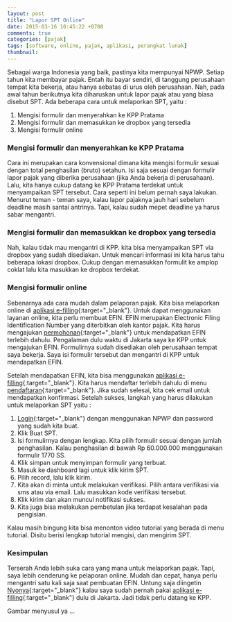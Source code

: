 ```yaml
---
layout: post
title: "Lapor SPT Online"
date: 2015-03-16 10:45:22 +0700
comments: true
categories: [pajak]
tags: [software, online, pajak, aplikasi, perangkat lunak]
thumbnail:
---
```


Sebagai warga Indonesia yang baik, pastinya kita mempunyai NPWP. Setiap tahun kita membayar pajak. Entah itu bayar sendiri, di tanggung perusahaan tempat kita bekerja, atau hanya sebatas di urus oleh perusahaan. Nah, pada awal tahun berikutnya kita diharuskan untuk lapor pajak atau yang biasa disebut SPT. Ada beberapa cara untuk melaporkan SPT, yaitu :

1. Mengisi formulir dan menyerahkan ke KPP Pratama
2. Mengisi formulir dan memasukkan ke dropbox yang tersedia
3. Mengisi formulir online

### Mengisi formulir dan menyerahkan ke KPP Pratama
Cara ini merupakan cara konvensional dimana kita mengisi formulir sesuai dengan total penghasilan (bruto) setahun. Isi saja sesuai dengan formulir lapor pajak yang diberika perusahaan (jika Anda bekerja di perusahaan). Lalu, kita hanya cukup datang ke KPP Pratama terdekat untuk menyampaikan SPT tersebut. Cara seperti ini belum pernah saya lakukan. Menurut teman - teman saya, kalau lapor pajaknya jauh hari sebelum deadline masih santai antrinya. Tapi, kalau sudah mepet deadline ya harus sabar mengantri.

### Mengisi formulir dan memasukkan ke dropbox yang tersedia
Nah, kalau tidak mau mengantri di KPP. kita bisa menyampaikan SPT via dropbox yang sudah disediakan. Untuk mencari informasi ini kita harus tahu beberapa lokasi dropbox. Cukup dengan memasukkan formulit ke amplop coklat lalu kita masukkan ke dropbox terdekat.

### Mengisi formulir online
Sebenarnya ada cara mudah dalam pelaporan pajak. Kita bisa melaporkan online di [aplikasi e-filling][aplikasi]{:target="_blank"}. Untuk dapat menggunakan layanan online, kita perlu membuat EFIN. EFIN merupakan Electronic Filing Identification Number yang diterbitkan oleh kantor pajak. Kita harus mengajukan [permohonan][permohonan]{:target="_blank"} untuk mendapatkan EFIN terlebih dahulu. Pengalaman dulu waktu di Jakarta saya ke KPP untuk mengajukan EFIN. Formulirnya sudah disediakan oleh perusahaan tempat saya bekerja. Saya isi formulir tersebut dan mengantri di KPP untuk mendapatkan EFIN.

Setelah mendapatkan EFIN, kita bisa menggunakan [aplikasi e-filling][aplikasi]{:target="_blank"}. Kita harus mendaftar terlebih dahulu di menu [pendaftaran][pendaftaran]{:target="_blank"}. Jika sudah selesai, kita cek email untuk mendapatkan konfirmasi. Setelah sukses, langkah yang harus dilakukan untuk melaporkan SPT yaitu :

1. [Login][aplikasi]{:target="_blank"} dengan menggunakan NPWP dan password yang sudah kita buat.
2. Klik Buat SPT.
3. Isi formulirnya dengan lengkap. Kita pilih formulir sesuai dengan jumlah penghasilan. Kalau penghasilan di bawah Rp 60.000.000 menggunakan formulir 1770 SS.
4. Klik simpan untuk menyimpan formulir yang terbuat.
5. Masuk ke dashboard lagi untuk klik kirim SPT.
6. Pilih record, lalu klik kirim.
7. Kita akan di minta untuk melakukan verifikasi. Pilih antara verifikasi via sms atau via email. Lalu masukkan kode verifikasi tersebut.
8. Klik kirim dan akan muncul notifikasi sukses.
9. Kita juga bisa melakukan pembetulan jika terdapat kesalahan pada pengisian.

Kalau masih bingung kita bisa menonton video tutorial yang berada di menu tutorial. Disitu berisi lengkap tutorial mengisi, dan mengirim SPT.

### Kesimpulan
Terserah Anda lebih suka cara yang mana untuk melaporkan pajak. Tapi, saya lebih cenderung ke pelaporan online. Mudah dan cepat, hanya perlu mengantri satu kali saja saat pembuatan EFIN. Untung saja diingetin [Nyonya][nyonya]{:target="_blank"} kalau saya sudah pernah pakai [aplikasi e-filling][aplikasi]{:target="_blank"} dulu di Jakarta. Jadi tidak perlu datang ke KPP.

Gambar menyusul ya ...


[aplikasi]: https://djponline.pajak.go.id/account/login
[permohonan]: http://www.pajakku.com/index.asp?module=information&task=detail&title=InfoeFiling
[pendaftaran]: https://djponline.pajak.go.id/registrasi
[nyonya]: http://nyonyahm.wordpress.com

